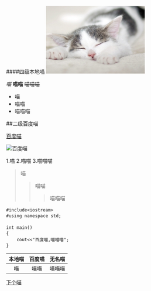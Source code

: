 ####四级本地喵
![本地喵](/img/1.jpg)

*喵*
**喵喵**
~~喵喵喵~~

- 喵
- 喵喵
- 喵喵喵



##二级百度喵

[百度喵](https://gimg2.baidu.com/image_search/src=http%3A%2F%2Fb-ssl.duitang.com%2Fuploads%2Fitem%2F201710%2F15%2F20171015094202_BHwPK.jpeg&refer=http%3A%2F%2Fb-ssl.duitang.com&app=2002&size=f9999,10000&q=a80&n=0&g=0n&fmt=jpeg?sec=1621838381&t=8a2063b2cc36348704d2f169624bf924)




![百度喵](https://gimg2.baidu.com/image_search/src=http%3A%2F%2Fb-ssl.duitang.com%2Fuploads%2Fitem%2F201710%2F15%2F20171015094202_BHwPK.jpeg&refer=http%3A%2F%2Fb-ssl.duitang.com&app=2002&size=f9999,10000&q=a80&n=0&g=0n&fmt=jpeg?sec=1621838381&t=8a2063b2cc36348704d2f169624bf924
)


1.喵
2.喵喵
3.喵喵喵

>喵
>>喵喵
>>>喵喵喵


	#include<iostream>
	#using namespace std;

	int main()
	{
		cout<<"百度喵,喵喵喵";
	}



|本地喵|百度喵|无名喵|
|:-:|:-:|:-:|
|喵|喵喵|喵喵喵|

[下个喵](TOME.md)




